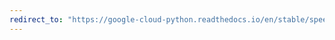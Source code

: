```yaml
---
redirect_to: "https://google-cloud-python.readthedocs.io/en/stable/speech/gapic/v1p1beta1/types.html"
---
```

